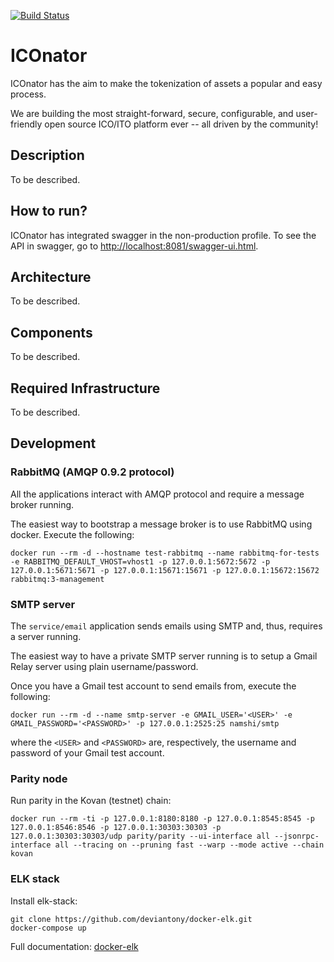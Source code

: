 [![Build Status](https://travis-ci.com/ICOnator/ICOnator-backend.svg?token=eUVyeGxidafMUjk8JWFo&branch=master)](https://travis-ci.com/ICOnator/ICOnator-backend.svg?token=eUVyeGxidafMUjk8JWFo&branch=master)

# ICOnator

ICOnator has the aim to make the tokenization of assets a popular and easy process.

We are building the most straight-forward, secure, configurable, and user-friendly open source ICO/ITO platform ever -- all driven by the community!

## Description

To be described.

## How to run?

ICOnator has integrated swagger in the non-production profile. To see the API in swagger, go to [http://localhost:8081/swagger-ui.html](http://localhost:8081/swagger-ui.html).

## Architecture

To be described.

## Components

To be described.

## Required Infrastructure

To be described.

## Development

### RabbitMQ (AMQP 0.9.2 protocol)

All the applications interact with AMQP protocol and require a message broker running.

The easiest way to bootstrap a message broker is to use RabbitMQ using docker. Execute the following:

```
docker run --rm -d --hostname test-rabbitmq --name rabbitmq-for-tests -e RABBITMQ_DEFAULT_VHOST=vhost1 -p 127.0.0.1:5672:5672 -p 127.0.0.1:5671:5671 -p 127.0.0.1:15671:15671 -p 127.0.0.1:15672:15672 rabbitmq:3-management
```

### SMTP server

The `service/email` application sends emails using SMTP and, thus, requires a server running.

The easiest way to have a private SMTP server running is to setup a Gmail Relay server using plain username/password.

Once you have a Gmail test account to send emails from, execute the following:

```
docker run --rm -d --name smtp-server -e GMAIL_USER='<USER>' -e GMAIL_PASSWORD='<PASSWORD>' -p 127.0.0.1:2525:25 namshi/smtp
```

where the `<USER>` and `<PASSWORD>` are, respectively, the username and password of your Gmail test account. 

### Parity node

Run parity in the Kovan (testnet) chain:

```
docker run --rm -ti -p 127.0.0.1:8180:8180 -p 127.0.0.1:8545:8545 -p 127.0.0.1:8546:8546 -p 127.0.0.1:30303:30303 -p 127.0.0.1:30303:30303/udp parity/parity --ui-interface all --jsonrpc-interface all --tracing on --pruning fast --warp --mode active --chain kovan
```

### ELK stack

Install elk-stack:
```
git clone https://github.com/deviantony/docker-elk.git
docker-compose up
```
Full documentation: [docker-elk](https://github.com/deviantony/docker-elk)
